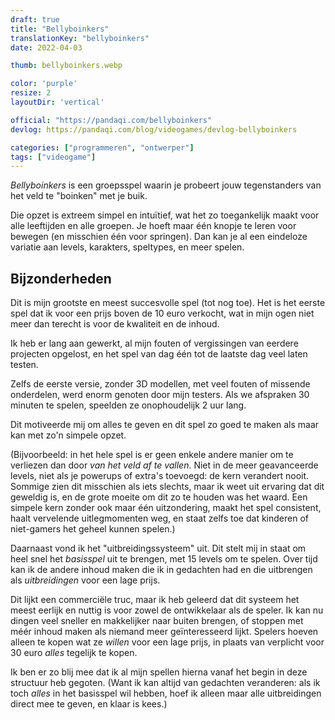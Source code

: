 ```yaml
---
draft: true
title: "Bellyboinkers"
translationKey: "bellyboinkers"
date: 2022-04-03

thumb: bellyboinkers.webp

color: 'purple'
resize: 2
layoutDir: 'vertical'

official: "https://pandaqi.com/bellyboinkers"
devlog: https://pandaqi.com/blog/videogames/devlog-bellyboinkers

categories: ["programmeren", "ontwerper"]
tags: ["videogame"]
---
```


_Bellyboinkers_ is een groepsspel waarin je probeert jouw tegenstanders van het veld te "boinken" met je buik.

Die opzet is extreem simpel en intuïtief, wat het zo toegankelijk maakt voor alle leeftijden en alle groepen. Je hoeft maar één knopje te leren voor bewegen (en misschien één voor springen). Dan kan je al een eindeloze variatie aan levels, karakters, speltypes, en meer spelen.

## Bijzonderheden

Dit is mijn grootste en meest succesvolle spel (tot nog toe). Het is het eerste spel dat ik voor een prijs boven de 10 euro verkocht, wat in mijn ogen niet meer dan terecht is voor de kwaliteit en de inhoud.

Ik heb er lang aan gewerkt, al mijn fouten of vergissingen van eerdere projecten opgelost, en het spel van dag één tot de laatste dag veel laten testen.

Zelfs de eerste versie, zonder 3D modellen, met veel fouten of missende onderdelen, werd enorm genoten door mijn testers. Als we afspraken 30 minuten te spelen, speelden ze onophoudelijk 2 uur lang.

Dit motiveerde mij om alles te geven en dit spel zo goed te maken als maar kan met zo'n simpele opzet.

(Bijvoorbeeld: in het hele spel is er geen enkele andere manier om te verliezen dan door _van het veld af te vallen_. Niet in de meer geavanceerde levels, niet als je powerups of extra's toevoegd: de kern verandert nooit. Sommige zien dit misschien als iets slechts, maar ik weet uit ervaring dat dit geweldig is, en de grote moeite om dit zo te houden was het waard. Een simpele kern zonder ook maar één uitzondering, maakt het spel consistent, haalt vervelende uitlegmomenten weg, en staat zelfs toe dat kinderen of niet-gamers het geheel kunnen spelen.)

Daarnaast vond ik het "uitbreidingssysteem" uit. Dit stelt mij in staat om heel snel het _basisspel_ uit te brengen, met 15 levels om te spelen. Over tijd kan ik de andere inhoud maken die ik in gedachten had en die uitbrengen als _uitbreidingen_ voor een lage prijs.

Dit lijkt een commerciële truc, maar ik heb geleerd dat dit systeem het meest eerlijk en nuttig is voor zowel de ontwikkelaar als de speler. Ik kan nu dingen veel sneller en makkelijker naar buiten brengen, of stoppen met méér inhoud maken als niemand meer geïnteresseerd lijkt. Spelers hoeven alleen te kopen wat ze _willen_ voor een lage prijs, in plaats van verplicht voor 30 euro _alles_ tegelijk te kopen.

Ik ben er zo blij mee dat ik al mijn spellen hierna vanaf het begin in deze structuur heb gegoten. (Want ik kan altijd van gedachten veranderen: als ik toch _alles_ in het basisspel wil hebben, hoef ik alleen maar alle uitbreidingen direct mee te geven, en klaar is kees.)